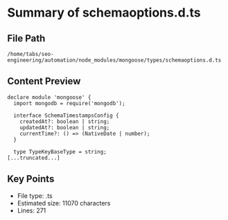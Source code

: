 # Summary of schemaoptions.d.ts
  
## File Path
`/home/tabs/seo-engineering/automation/node_modules/mongoose/types/schemaoptions.d.ts`

## Content Preview
```
declare module 'mongoose' {
  import mongodb = require('mongodb');

  interface SchemaTimestampsConfig {
    createdAt?: boolean | string;
    updatedAt?: boolean | string;
    currentTime?: () => (NativeDate | number);
  }

  type TypeKeyBaseType = string;
[...truncated...]
```

## Key Points
- File type: .ts
- Estimated size: 11070 characters
- Lines: 271
